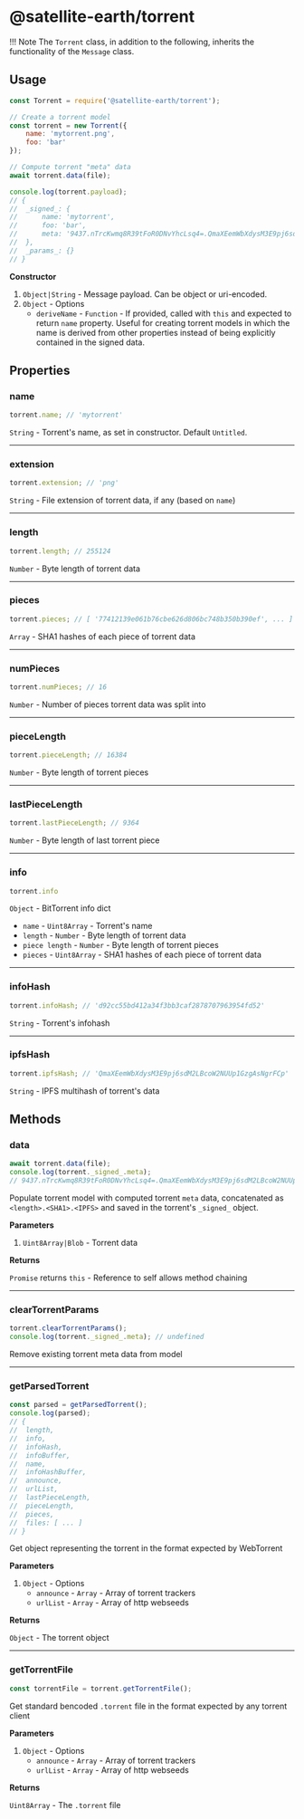 # @satellite-earth/torrent

!!! Note
	The `Torrent` class, in addition to the following, inherits the functionality of the `Message` class.

## Usage

``` js
const Torrent = require('@satellite-earth/torrent');

// Create a torrent model
const torrent = new Torrent({
	name: 'mytorrent.png', 
	foo: 'bar'
});

// Compute torrent "meta" data 
await torrent.data(file);

console.log(torrent.payload);
// {
// 	_signed_: {
// 		name: 'mytorrent', 
// 		foo: 'bar',
// 		meta: '9437.nTrcKwmq8R39tFoR0DNvYhcLsq4=.QmaXEemWbXdysM3E9pj6sdM2LBcoW2NUUp1GzgAsNgrFCp'
// 	},
// 	_params_: {}
// }
```

**Constructor**

1. `Object|String` - Message payload. Can be object or uri-encoded.
2. `Object` - Options
	- `deriveName` - `Function` - If provided, called with `this` and expected to return `name` property. Useful for creating torrent models in which the name is derived from other properties instead of being explicitly contained in the signed data.

## Properties

### name

``` js
torrent.name; // 'mytorrent'
```

`String` - Torrent's name, as set in constructor. Default `Untitled`.

---

### extension

``` js
torrent.extension; // 'png'
```

`String` - File extension of torrent data, if any (based on `name`)

---

### length

``` js
torrent.length; // 255124
```

`Number` - Byte length of torrent data

---

### pieces

``` js
torrent.pieces; // [ '77412139e061b76cbe626d806bc748b350b390ef', ... ]
```

`Array` - SHA1 hashes of each piece of torrent data

---

### numPieces

``` js
torrent.numPieces; // 16
```

`Number` - Number of pieces torrent data was split into

---

### pieceLength

``` js
torrent.pieceLength; // 16384
```

`Number` - Byte length of torrent pieces

---

### lastPieceLength

``` js
torrent.lastPieceLength; // 9364
```

`Number` - Byte length of last torrent piece

---

### info

``` js
torrent.info
```

`Object` - BitTorrent info dict

- `name` - `Uint8Array` - Torrent's name
- `length` - `Number` - Byte length of torrent data
- `piece length` - `Number` - Byte length of torrent pieces
- `pieces` - `Uint8Array` - SHA1 hashes of each piece of torrent data

---

### infoHash

``` js
torrent.infoHash; // 'd92cc55bd412a34f3bb3caf2878707963954fd52'
```

`String` - Torrent's infohash

---

### ipfsHash

``` js
torrent.ipfsHash; // 'QmaXEemWbXdysM3E9pj6sdM2LBcoW2NUUp1GzgAsNgrFCp'
```

`String` - IPFS multihash of torrent's data

## Methods

### data

``` js
await torrent.data(file);
console.log(torrent._signed_.meta);
// 9437.nTrcKwmq8R39tFoR0DNvYhcLsq4=.QmaXEemWbXdysM3E9pj6sdM2LBcoW2NUUp1GzgAsNgrFCp
```

Populate torrent model with computed torrent `meta` data, concatenated as `<length>.<SHA1>.<IPFS>` and saved in the torrent's `_signed_` object.

**Parameters**

1. `Uint8Array|Blob` - Torrent data

**Returns**

`Promise` returns `this` - Reference to self allows method chaining

---

### clearTorrentParams

``` js
torrent.clearTorrentParams();
console.log(torrent._signed_.meta); // undefined
```

Remove existing torrent meta data from model

---

### getParsedTorrent

``` js
const parsed = getParsedTorrent();
console.log(parsed);
// {
// 	length,
// 	info,
// 	infoHash,
// 	infoBuffer,
// 	name,
// 	infoHashBuffer,
// 	announce,
// 	urlList,
// 	lastPieceLength,
// 	pieceLength,
// 	pieces,
// 	files: [ ... ]
// }
```

Get object representing the torrent in the format expected by WebTorrent

**Parameters**

1. `Object` - Options
	- `announce` - `Array` - Array of torrent trackers
	- `urlList` - `Array` - Array of http webseeds

**Returns**

`Object` - The torrent object

---

### getTorrentFile

``` js
const torrentFile = torrent.getTorrentFile();
```

Get standard bencoded `.torrent` file in the format expected by any torrent client

**Parameters**

1. `Object` - Options
	- `announce` - `Array` - Array of torrent trackers
	- `urlList` - `Array` - Array of http webseeds

**Returns**

`Uint8Array` - The `.torrent` file
